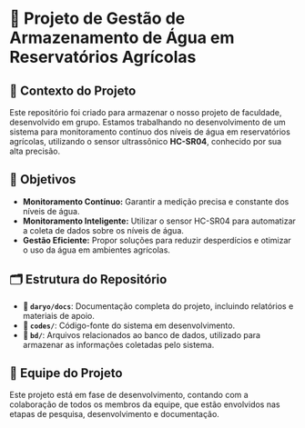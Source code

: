 # 🌊 Projeto de Gestão de Armazenamento de Água em Reservatórios Agrícolas

## 📖 Contexto do Projeto

Este repositório foi criado para armazenar o nosso projeto de faculdade, desenvolvido em grupo.
Estamos trabalhando no desenvolvimento de um sistema para monitoramento contínuo dos níveis de água em reservatórios agrícolas, 
utilizando o sensor ultrassônico **HC-SR04**, conhecido por sua alta precisão.

## 🎯 Objetivos

- **Monitoramento Contínuo:** Garantir a medição precisa e constante dos níveis de água.
- **Monitoramento Inteligente:** Utilizar o sensor HC-SR04 para automatizar a coleta de dados sobre os níveis de água.
- **Gestão Eficiente:** Propor soluções para reduzir desperdícios e otimizar o uso da água em ambientes agrícolas.

## 🗂️ Estrutura do Repositório

- **📁 `daryo/docs`**: Documentação completa do projeto, incluindo relatórios e materiais de apoio.
- **📁 `codes/`**: Código-fonte do sistema em desenvolvimento.
- **📁 `bd/`**: Arquivos relacionados ao banco de dados, utilizado para armazenar as informações coletadas pelo sistema.

## 🤝 Equipe do Projeto

Este projeto está em fase de desenvolvimento, contando com a colaboração de todos os membros da equipe, que estão envolvidos nas etapas de pesquisa, desenvolvimento e documentação.
